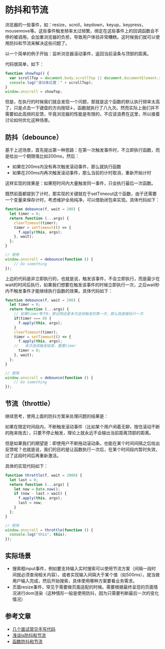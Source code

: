# 防抖和节流

浏览器的一些事件，如：resize，scroll，keydown，keyup，keypress，mousemove等。这些事件触发频率太过频繁，绑定在这些事件上的回调函数会不停的被调用。会加重浏览器的负担，导致用户体验非常糟糕。这时候我们就可以使用防抖和节流来解决这些问题了。

以一个简单的例子开始：监听浏览器滚动事件，返回当前滚条与顶部的距离。

代码很简单，如下：

```JavaScript
function showTop() {
  var scrollTop = document.body.scrollTop || document.documentElement.scrollTop;
  console.log("滚动条位置：" + scrollTop);
}
window.onscroll = showTop;
```

但是，在执行的时候我们就会发现一个问题，那就是这个函数的默认执行频率太高了，只是点击一下键盘的方向按钮↓，函数就执行了八九次。然而实际上我们并不需要如此高频的反馈，毕竟浏览器的性能是有限的，不应该浪费在这里，所以接着讨论如何优化这种场景。

## 防抖（debounce）

基于上述场景，首先提出第一种思路：在第一次触发事件时，不立即执行函数，而是给出一个期限值比如200ms，然后：

- 如果在200ms内没有再次触发滚动事件，那么就执行函数
- 如果在200ms内再次触发滚动事件，那么当前的计时取消，重新开始计时

这样实现的效果是：如果短时间内大量触发同一事件，只会执行最后一次函数。

既然前面都提到了计时，那实现的关键就在于setTimeout这个函数，由于还需要一个变量来保存计时，考虑维护全局纯净，可以借助闭包来实现。具体代码如下：

```JavaScript
function debounce(f, wait = 200) {
  let timer = 0;
  return function (...args) {
    clearTimeout(timer);
    timer = setTimeout(() => {
      f.apply(this, args);
    }, wait);
  };
}

// 使用
window.onscroll = debounce(function () {
    // Do something
});
```

上边的代码是非立即执行的，也就是说，触发该事件，不会立即执行，而是最少在wait的时间后执行，如果我们想要在触发该事件的时候立即执行一次，之后wait秒内不触发事件才能继续执行函数的效果。具体代码如下：

```JavaScript
function debounce(f, wait = 200) {
  let timer = 0;
  return function (...args) {
    // 如果timer等于0，那证明这是本次连续触发的第一次，那么就直接执行一次
    if(timer === 0) {
      f.apply(this, args);
    }
    clearTimeout(timer);
    timer = setTimeout(() => {
      f.apply(this, args);
    //   本次连续触发结束，重置timer
      timer = 0;
    }, wait);
  };
}

// 使用
window.onscroll = debounce(function () {
    // Do something
});
```

## 节流（throttle）

继续思考，使用上面的防抖方案来处理问题的结果是：

如果在限定时间段内，不断触发滚动事件（比如某个用户闲着无聊，按住滚动不断的拖来拖去），只要不停止触发，理论上就永远不会输出当前距离顶部的距离。

但是如果我们的期望是：即使用户不断拖动滚动条，也能在某个时间间隔之后给出反馈呢？也就是说，我们的目的是让函数执行一次后，在某个时间段内暂时失效，过了这段时间后再重新激活。

具体的实现代码如下：

```JavaScript
function throttle(f, wait = 2000) {
  let last = 0;
  return function (...args) {
    let now = Date.now();
    if (now - last > wait) {
      f.apply(this, args);
      last = now;
    }
  };
}

// 使用
window.onscroll = throttle(function () {
  console.log("this", this);
});
```

## 实际场景

- 搜索框input事件，例如要支持输入实时搜索可以使用节流方案（间隔一段时间就必须查询相关内容），或者实现输入间隔大于某个值（如500ms），就当做用户输入完成，然后开始搜索，具体使用哪种方案要看业务需求。
- 页面resize事件，常见于需要做页面适配的时候。需要根据最终呈现的页面情况进行dom渲染（这种情形一般是使用防抖，因为只需要判断最后一次的变化情况）

## 参考文章
- [几个面试常见手写代码](https://juejin.cn/post/6917811484898623495)
- [浅谈js防抖和节流](https://segmentfault.com/a/1190000018428170)
- [函数防抖和节流](https://www.jianshu.com/p/c8b86b09daf0)